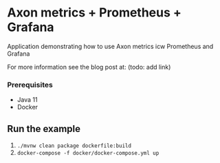 # Axon metrics + Prometheus + Grafana

Application demonstrating how to use Axon metrics icw Prometheus and Grafana

For more information see the blog post at: (todo: add link)

### Prerequisites

* Java 11
* Docker

## Run the example

1. ```./mvnw clean package dockerfile:build```
2. ```docker-compose -f docker/docker-compose.yml up```



